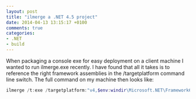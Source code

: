 ```yaml
---
layout: post
title: "ilmerge a .NET 4.5 project"
date: 2014-04-13 13:15:17 +0100
comments: true
categories: 
- .NET
- build
---
```

When packaging a console exe for easy deployment on a client machine I wanted to run ilmerge.exe recently. I have found that all it takes is to reference the right framework assemblies in the /targetplatform command line switch.
The full command on my machine then looks like:
``` ps1 ilmerge for .NET 4.5
ilmerge /t:exe /targetplatform:"v4,$env:windir\Microsoft.NET\Framework64\v4.0.30319" /lib:. /out:outname.exe .\inname.exe [additional-library.dll, ...]
```
